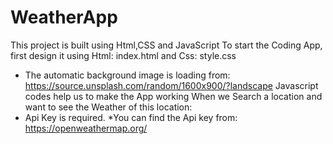 # WeatherApp
This project is built using Html,CSS and JavaScript
To start the Coding App, first design it using Html: index.html and Css: style.css
* The automatic background image is loading from: https://source.unsplash.com/random/1600x900/?landscape
Javascript codes help us to make the App working When we Search a location and want to see the Weather of this location:
* Api Key is required.
*You can find the Api key from: https://openweathermap.org/

